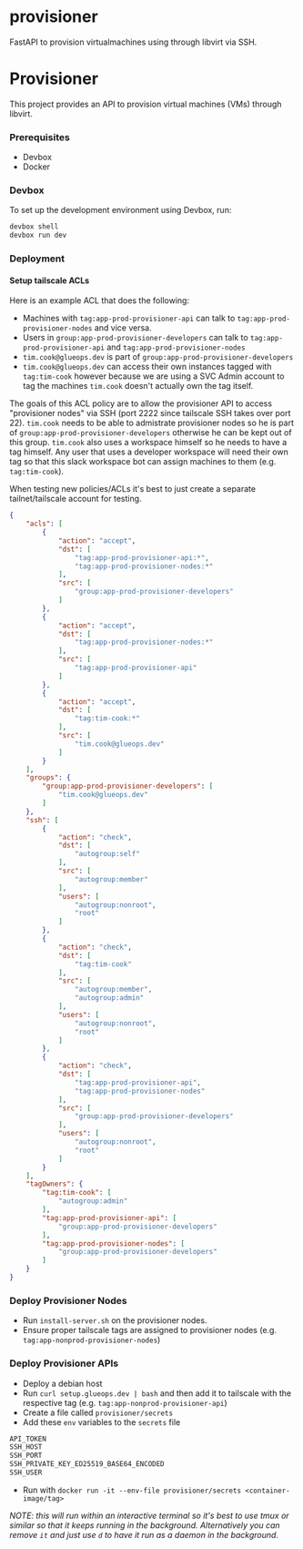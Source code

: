 # provisioner

FastAPI to provision virtualmachines using through libvirt via SSH.

# Provisioner

This project provides an API to provision virtual machines (VMs) through libvirt.

### Prerequisites

- Devbox
- Docker

### Devbox

To set up the development environment using Devbox, run:
```sh
devbox shell
devbox run dev
```


### Deployment

#### Setup tailscale ACLs

Here is an example ACL that does the following:

- Machines with `tag:app-prod-provisioner-api` can talk to `tag:app-prod-provisioner-nodes` and vice versa.
- Users in `group:app-prod-provisioner-developers` can talk to `tag:app-prod-provisioner-api` and  `tag:app-prod-provisioner-nodes` 
- `tim.cook@glueops.dev` is part of `group:app-prod-provisioner-developers`
- `tim.cook@glueops.dev` can access their own instances tagged with `tag:tim-cook` however because we are using a SVC Admin account to tag the machines `tim.cook` doesn't actually own the tag itself.

The goals of this ACL policy are to allow the provisioner API to access "provisioner nodes" via SSH (port 2222 since tailscale SSH takes over port 22). `tim.cook` needs to be able to admistrate provisioner nodes so he is part of `group:app-prod-provisioner-developers` otherwise he can be kept out of this group. `tim.cook` also uses a workspace himself so he needs to have a tag himself. Any user that uses a developer workspace will need their own tag so that this slack workspace bot can assign machines to them (e.g.  `tag:tim-cook`).

When testing new policies/ACLs it's best to just create a separate tailnet/tailscale account for testing.

```json
{
    "acls": [
        {
            "action": "accept",
            "dst": [
                "tag:app-prod-provisioner-api:*",
                "tag:app-prod-provisioner-nodes:*"
            ],
            "src": [
                "group:app-prod-provisioner-developers"
            ]
        },
        {
            "action": "accept",
            "dst": [
                "tag:app-prod-provisioner-nodes:*"
            ],
            "src": [
                "tag:app-prod-provisioner-api"
            ]
        },
        {
            "action": "accept",
            "dst": [
                "tag:tim-cook:*"
            ],
            "src": [
                "tim.cook@glueops.dev"
            ]
        }
    ],
    "groups": {
        "group:app-prod-provisioner-developers": [
            "tim.cook@glueops.dev"
        ]
    },
    "ssh": [
        {
            "action": "check",
            "dst": [
                "autogroup:self"
            ],
            "src": [
                "autogroup:member"
            ],
            "users": [
                "autogroup:nonroot",
                "root"
            ]
        },
        {
            "action": "check",
            "dst": [
                "tag:tim-cook"
            ],
            "src": [
                "autogroup:member",
                "autogroup:admin"
            ],
            "users": [
                "autogroup:nonroot",
                "root"
            ]
        },
        {
            "action": "check",
            "dst": [
                "tag:app-prod-provisioner-api",
                "tag:app-prod-provisioner-nodes"
            ],
            "src": [
                "group:app-prod-provisioner-developers"
            ],
            "users": [
                "autogroup:nonroot",
                "root"
            ]
        }
    ],
    "tagOwners": {
        "tag:tim-cook": [
            "autogroup:admin"
        ],
        "tag:app-prod-provisioner-api": [
            "group:app-prod-provisioner-developers"
        ],
        "tag:app-prod-provisioner-nodes": [
            "group:app-prod-provisioner-developers"
        ]
    }
}
```



### Deploy Provisioner Nodes

- Run `install-server.sh` on the provisioner nodes.
- Ensure proper tailscale tags are assigned to provisioner nodes (e.g. `tag:app-nonprod-provisioner-nodes`)


### Deploy Provisioner APIs

- Deploy a debian host
- Run `curl setup.glueops.dev | bash` and then add it to tailscale with the respective tag (e.g. `tag:app-nonprod-provisioner-api`)
- Create a file called `provisioner/secrets`
- Add these `env` variables to the `secrets` file
```bash
API_TOKEN
SSH_HOST
SSH_PORT
SSH_PRIVATE_KEY_ED25519_BASE64_ENCODED
SSH_USER
```
- Run with `docker run -it --env-file provisioner/secrets <container-image/tag>`

_NOTE: this will run within an interactive terminal so it's best to use tmux or similar so that it keeps running in the background. Alternatively you can remove `it` and just use `d` to have it run as a daemon in the background._